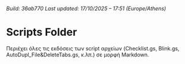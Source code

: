 *Build: 36ab770*
*Last updated: 17/10/2025 – 17:51 (Europe/Athens)*
# Scripts Folder  
Περιέχει όλες τις εκδόσεις των script αρχείων (Checklist.gs, Blink.gs, AutoDupl_File&DeleteTabs.gs, κ.λπ.) σε μορφή Markdown.
